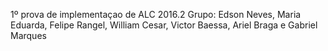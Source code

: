 1º prova de implementaçao de ALC 2016.2
Grupo: Edson Neves, Maria Eduarda, Felipe Rangel, William Cesar, Victor Baessa, Ariel Braga e Gabriel Marques

